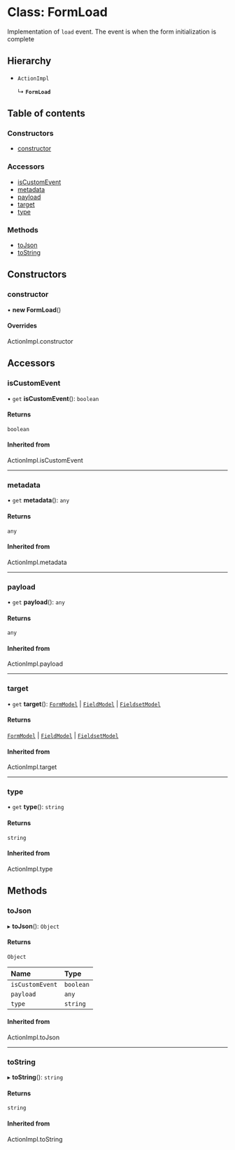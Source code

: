 # Class: FormLoad

Implementation of `load` event. The event is when the form initialization is complete

## Hierarchy

- `ActionImpl`

  ↳ **`FormLoad`**

## Table of contents

### Constructors

- [constructor](FormLoad.md#constructor)

### Accessors

- [isCustomEvent](FormLoad.md#iscustomevent)
- [metadata](FormLoad.md#metadata)
- [payload](FormLoad.md#payload)
- [target](FormLoad.md#target)
- [type](FormLoad.md#type)

### Methods

- [toJson](FormLoad.md#tojson)
- [toString](FormLoad.md#tostring)

## Constructors

### constructor

• **new FormLoad**()

#### Overrides

ActionImpl.constructor

## Accessors

### isCustomEvent

• `get` **isCustomEvent**(): `boolean`

#### Returns

`boolean`

#### Inherited from

ActionImpl.isCustomEvent

___

### metadata

• `get` **metadata**(): `any`

#### Returns

`any`

#### Inherited from

ActionImpl.metadata

___

### payload

• `get` **payload**(): `any`

#### Returns

`any`

#### Inherited from

ActionImpl.payload

___

### target

• `get` **target**(): [`FormModel`](../interfaces/FormModel.md) \| [`FieldModel`](../interfaces/FieldModel.md) \| [`FieldsetModel`](../interfaces/FieldsetModel.md)

#### Returns

[`FormModel`](../interfaces/FormModel.md) \| [`FieldModel`](../interfaces/FieldModel.md) \| [`FieldsetModel`](../interfaces/FieldsetModel.md)

#### Inherited from

ActionImpl.target

___

### type

• `get` **type**(): `string`

#### Returns

`string`

#### Inherited from

ActionImpl.type

## Methods

### toJson

▸ **toJson**(): `Object`

#### Returns

`Object`

| Name | Type |
| :------ | :------ |
| `isCustomEvent` | `boolean` |
| `payload` | `any` |
| `type` | `string` |

#### Inherited from

ActionImpl.toJson

___

### toString

▸ **toString**(): `string`

#### Returns

`string`

#### Inherited from

ActionImpl.toString
